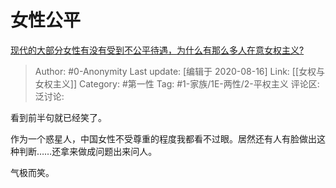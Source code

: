 # 女性公平
[现代的大部分女性有没有受到不公平待遇，为什么有那么多人在意女权主义?](https://www.zhihu.com/question/64427330/answer/504654772)

> Author: #0-Anonymity
> Last update: [编辑于 2020-08-16]
> Link: [[女权与女权主义]]
> Category: #第一性
> Tag: #1-家族/1E-两性/2-平权主义
> 评论区:
> 泛讨论:

看到前半句就已经笑了。

作为一个惑星人，中国女性不受尊重的程度我都看不过眼。居然还有人有脸做出这种判断……还拿来做成问题出来问人。

气极而笑。
